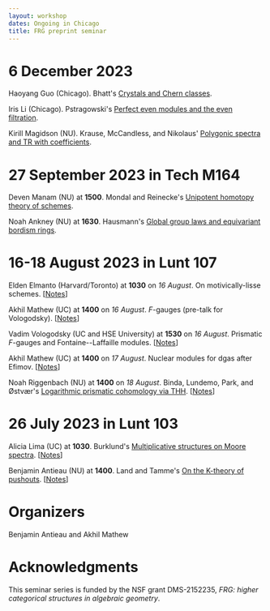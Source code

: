 ```yaml
---
layout: workshop
dates: Ongoing in Chicago
title: FRG preprint seminar
---
```

<div style="display:none">
$
\newcommand\A{\mathrm{A}}
\newcommand\C{\mathrm{C}}
\newcommand\D{\mathrm{D}}
\newcommand\E{\mathrm{E}}
\newcommand\F{\mathrm{F}}
\newcommand\G{\mathrm{G}}
\newcommand\H{\mathrm{H}}
\newcommand\h{\mathrm{h}}
\newcommand\K{\mathrm{K}}
\newcommand\L{\mathrm{L}}
\newcommand\M{\mathrm{M}}
\newcommand\t{\mathrm{t}}
\newcommand{\bA}{\mathbf{A}}
\newcommand{\bG}{\mathbf{G}}
\newcommand{\bH}{\mathbf{H}}
\newcommand{\bT}{\mathbf{T}}
\newcommand{\bW}{\mathbf{W}}
\newcommand{\Gm}{\bG_m}
\newcommand\Ascr{\mathcal{A}}
\newcommand\Cscr{\mathcal{C}}
\newcommand\Dscr{\mathcal{D}}
\newcommand\Escr{\mathcal{E}}
\newcommand\Kscr{\mathcal{K}}
\newcommand\Lscr{\mathcal{L}}
\newcommand\Oscr{\mathcal{O}}
\newcommand\Perfscr{\mathcal{P}\mathrm{erf}}
\newcommand\Acscr{\mathcal{A}\mathrm{c}}
\newcommand\heart{\heartsuit}
\newcommand\cn{\mathrm{cn}}
\newcommand\op{\mathrm{op}}
\newcommand\gr{\mathrm{gr}}
\newcommand\Gr{\mathrm{Gr}}
\newcommand\fil{\mathrm{fil}}
\newcommand\Ho{\mathrm{Ho}}
\newcommand\dR{\mathrm{dR}}
\newcommand\HH{\mathrm{HH}}
\newcommand\HC{\mathrm{HC}}
\newcommand\HP{\mathrm{HP}}
\newcommand\TC{\mathrm{TC}}
\newcommand\TP{\mathrm{TP}}
\newcommand{\bMap}{\mathbf{Map}}
\newcommand{\End}{\mathrm{End}}
\newcommand{\Mod}{\mathrm{Mod}}
\newcommand{\coMod}{\mathrm{coMod}}
\newcommand{\Fun}{\mathrm{Fun}}
\newcommand{\bMap}{\mathbf{Map}}
\newcommand\bE{\mathbf{E}}
\newcommand\bZ{\mathbf{Z}}
\newcommand\bAM{\mathbf{AM}}
\newcommand\bLM{\mathbf{LM}}
\newcommand\Spec{\mathrm{Spec}}
\newcommand\CAlg{\mathrm{CAlg}}
\newcommand\aCAlg{\mathfrak{a}\CAlg}
\newcommand\dCAlg{\mathfrak{d}\CAlg}
$
</div>



# 6 December 2023

Haoyang Guo (Chicago). Bhatt's [Crystals and Chern classes](https://arxiv.org/pdf/2310.00676.pdf).

Iris Li (Chicago). Pstragowski's [Perfect even modules and the even filtration](https://arxiv.org/abs/2304.04685).

Kirill Magidson (NU). Krause, McCandless, and Nikolaus' [Polygonic spectra and TR with coefficients](https://arxiv.org/abs/2302.07686).



# 27 September 2023 in Tech M164

Deven Manam (NU) at **1500**. Mondal and Reinecke's [Unipotent homotopy theory of schemes](https://arxiv.org/abs/2302.10703).

Noah Ankney (NU) at **1630**. Hausmann's [Global group laws and equivariant bordism rings](https://arxiv.org/abs/1912.07583).



# 16-18 August 2023 in Lunt 107

Elden Elmanto (Harvard/Toronto) at **1030** on _16 August_. On motivically-lisse schemes.
\[[Notes](https://www.dropbox.com/scl/fi/ifyd4aooyzxn1718doyi5/elmanto-on-motivically-lisse-schemes.pdf?rlkey=6wel8goxw93t5dmt0ntmkv2hx&dl=0)\]

Akhil Mathew (UC) at **1400** on _16 August_. $F$-gauges (pre-talk for Vologodsky).
\[[Notes](https://www.dropbox.com/scl/fi/kgh53y0w0cze6b9nkbakg/mathew-f-gauges-pre-talk-for-vologodsky.pdf?rlkey=q19fim5datoi362t9w7e7ysns&dl=0)\]

Vadim Vologodsky (UC and HSE University) at **1530** on _16 August_. Prismatic $F$-gauges and Fontaine--Laffaille modules.
\[[Notes](https://www.dropbox.com/scl/fi/mj67ho3hvvtycxjnxtgar/vologodsky-prismatic-f-gauges-and-fontaine-lafaille-modules.pdf?rlkey=42d3pnnbfaykkb5wq7qmplgr8&dl=0)\]

Akhil Mathew (UC) at **1400** on _17 August_. Nuclear modules for dgas after Efimov.
\[[Notes](https://www.dropbox.com/scl/fi/88yftvoqxx0p9lng5jysc/mathew-nuclear-modules-for-proper-dg-algebras-after-efimov.pdf?rlkey=fveqqcm3ao6xz3rvbw5s0kkoc&dl=0)\]

Noah Riggenbach (NU) at **1400** on _18 August_. Binda, Lundemo, Park, and Østvær's [Logarithmic
prismatic cohomology via THH](https://arxiv.org/abs/2306.01368).
\[[Notes](https://www.dropbox.com/scl/fi/id5h06r1n7oaqats24g4o/riggenbach-log-prismatic-cohomology-via-thh-binda-lundemo-park-ostvaer.pdf?rlkey=gmm2uxr74jbuwptf7rbg49wc3&dl=0)\]



# 26 July 2023 in Lunt 103

Alicia Lima (UC) at **1030**. Burklund's [Multiplicative structures on Moore
spectra](https://arxiv.org/abs/2203.14787).
\[[Notes](https://www.dropbox.com/scl/fi/khmegsb5wnaq7g3satiek/lima-multiplicative-structures-on-moore-spectra-burklund.pdf?rlkey=jjaee1bzfyuggfl70vxakknnz&dl=0)\]

Benjamin Antieau (NU) at **1400**. Land and Tamme's [On the K-theory of
pushouts](https://arxiv.org/abs/2304.12812).
\[[Notes](https://www.dropbox.com/scl/fi/vhdldoqeizhtxb0rptpyc/antieau-on-the-k-theory-of-pushouts-land-and-tamme.pdf?rlkey=o5fjboso0hqum9ndoihrrd4hr&dl=0)\]




# Organizers

Benjamin Antieau and Akhil Mathew

# Acknowledgments

This seminar series is funded by the NSF grant DMS-2152235, _FRG: higher categorical structures in
algebraic geometry_.
